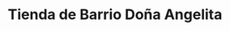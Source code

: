---
title: "Tienda de Barrio Doña Angelita"
url: /sucre/tienda-de-barrio-dona-angelita/
shop: Lebensmittel
---